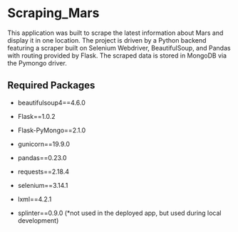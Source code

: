 # Scraping_Mars

This application was built to scrape the latest information about Mars and display it in one location. The project is driven by a Python backend featuring a scraper built on Selenium Webdriver, BeautifulSoup, and Pandas with routing provided by Flask. The scraped data is stored in MongoDB via the Pymongo driver.

## Required Packages

- beautifulsoup4==4.6.0
- Flask==1.0.2
- Flask-PyMongo==2.1.0
- gunicorn==19.9.0
- pandas==0.23.0
- requests==2.18.4
- selenium==3.14.1
- lxml==4.2.1

- splinter==0.9.0 (*not used in the deployed app, but used during local development)

